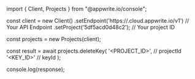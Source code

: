 import { Client, Projects } from "@appwrite.io/console";

const client = new Client()
    .setEndpoint('https://<REGION>.cloud.appwrite.io/v1') // Your API Endpoint
    .setProject('5df5acd0d48c2'); // Your project ID

const projects = new Projects(client);

const result = await projects.deleteKey(
    '<PROJECT_ID>', // projectId
    '<KEY_ID>' // keyId
);

console.log(response);
